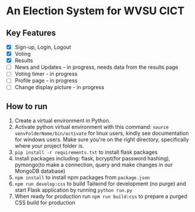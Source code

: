 # An Election System for WVSU CICT

## Key Features
- [x] Sign-up, Login, Logout
- [x] Voting
- [x] Results
- [ ] News and Updates - in progress, needs data from the results page
- [ ] Voting timer - in progress
- [ ] Profile page - in progress
- [ ] Change display picture - in progress

## How to run
1. Create a virtual environment in Python.
2. Activate python virtual environment with this command: `source venvFolderName/bin/activate` for linux users, kindly see documentation for windows users. Make sure you're on the right directory, specifically where your project folder is.
3. `pip install -r requirements.txt` to install flask packages
4. Install packages including: flask, bcrypt(for password hashing), pymongo(to make a connection, query and make changes in our MongoDB database)
5. `npm install` to install npm packages from `package.json`
6. `npm run develop:css` to build Tailwind for development (no purge) and start Flask application by running `python run.py`
7. When ready for production run  `npm run build:css` to prepare a purged CSS build for production
